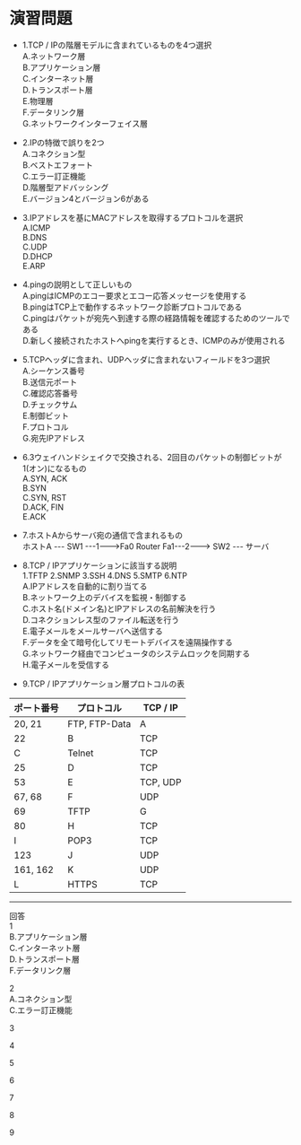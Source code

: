 # 演習問題
- 1.TCP / IPの階層モデルに含まれているものを4つ選択  
A.ネットワーク層  
B.アプリケーション層  
C.インターネット層  
D.トランスポート層  
E.物理層  
F.データリンク層  
G.ネットワークインターフェイス層

- 2.IPの特徴で誤りを2つ  
A.コネクション型  
B.ベストエフォート  
C.エラー訂正機能  
D.階層型アドバッシング  
E.バージョン4とバージョン6がある  

- 3.IPアドレスを基にMACアドレスを取得するプロトコルを選択  
A.ICMP  
B.DNS  
C.UDP  
D.DHCP  
E.ARP  

- 4.pingの説明として正しいもの  
A.pingはICMPのエコー要求とエコー応答メッセージを使用する  
B.pingはTCP上で動作するネットワーク診断プロトコルである  
C.pingはパケットが宛先へ到達する際の経路情報を確認するためのツールである  
D.新しく接続されたホストへpingを実行するとき、ICMPのみが使用される

- 5.TCPヘッダに含まれ、UDPヘッダに含まれないフィールドを3つ選択  
A.シーケンス番号  
B.送信元ポート  
C.確認応答番号  
D.チェックサム  
E.制御ビット  
F.プロトコル  
G.宛先IPアドレス

- 6.3ウェイハンドシェイクで交換される、2回目のパケットの制御ビットが1(オン)になるもの  
A.SYN, ACK  
B.SYN  
C.SYN, RST  
D.ACK, FIN  
E.ACK

- 7.ホストAからサーバ宛の通信で含まれるもの  
ホストA --- SW1 ---1--->Fa0 Router Fa1---2---> SW2 --- サーバ

- 8.TCP / IPアプリケーションに該当する説明  
1.TFTP
2.SNMP
3.SSH
4.DNS
5.SMTP
6.NTP  
A.IPアドレスを自動的に割り当てる  
B.ネットワーク上のデバイスを監視・制御する  
C.ホスト名(ドメイン名)とIPアドレスの名前解決を行う  
D.コネクションレス型のファイル転送を行う  
E.電子メールをメールサーバへ送信する  
F.データを全て暗号化してリモートデバイスを遠隔操作する  
G.ネットワーク経由でコンピュータのシステムロックを同期する  
H.電子メールを受信する

- 9.TCP / IPアプリケーション層プロトコルの表

|ポート番号|プロトコル    |TCP / IP|
|--------|-------------|--------|
|20, 21  |FTP, FTP-Data|A       |
|22      |B            |TCP     |
|C       |Telnet       |TCP     |
|25      |D            |TCP     |
|53      |E            |TCP, UDP|
|67, 68  |F            |UDP     |
|69      |TFTP         |G       |
|80      |H            |TCP     |
|I       |POP3         |TCP     |
|123     |J            |UDP     |
|161, 162|K            |UDP     |
|L       |HTTPS        |TCP     |

---
回答  
1  
B.アプリケーション層  
C.インターネット層  
D.トランスポート層  
F.データリンク層  

2  
A.コネクション型  
C.エラー訂正機能  

3  

4  

5  

6  

7  

8  

9  
